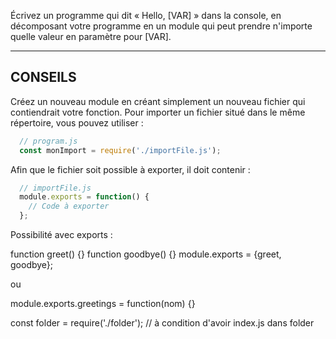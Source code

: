 Écrivez un programme qui dit « Hello, [VAR] » dans la console, en décomposant votre programme en un module qui peut prendre n'importe quelle valeur en paramètre pour [VAR].

---

## CONSEILS

Créez un nouveau module en créant simplement un nouveau fichier qui contiendrait votre fonction.
Pour importer un fichier situé dans le même répertoire, vous pouvez utiliser :

```js
  // program.js
  const monImport = require('./importFile.js');
```

Afin que le fichier soit possible à exporter, il doit contenir :

```js
  // importFile.js
  module.exports = function() {
    // Code à exporter
  };
```

Possibilité avec exports :

   function greet() {}
   function goodbye() {}
   module.exports = {greet, goodbye};

ou

   module.exports.greetings = function(nom) {}
   
const folder = require('./folder'); // à condition d'avoir index.js dans folder